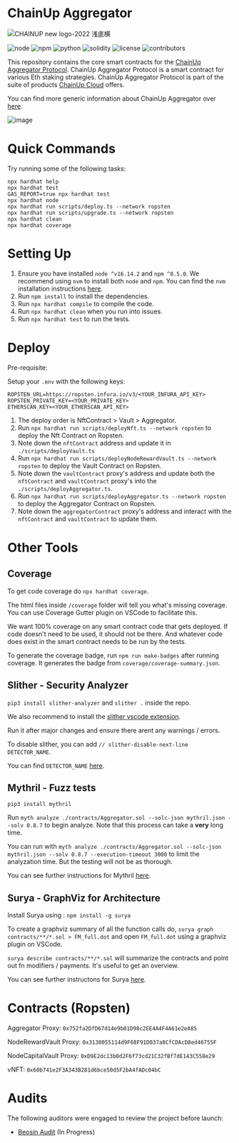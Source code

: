 # ChainUp Aggregator

![CHAINUP new logo-2022 浅底横](https://user-images.githubusercontent.com/103015469/191217935-895ab918-3644-4c86-bfda-9599c8639c91.png)

![node](https://img.shields.io/badge/node-v16.14.2-green)
![npm](https://img.shields.io/badge/npm-v8.5.0-green)
![python](https://img.shields.io/badge/python-v3.8.10-green)
![solidity](https://img.shields.io/badge/solidity-0.8.7-brightgreen)
![license](https://img.shields.io/github/license/ChainUp-Cloud/ChainUpAggregator)
![contributors](https://img.shields.io/github/contributors/ChainUp-Cloud/ChainUpAggregator)

<!--
| Statements                  | Branches                | Functions                 | Lines             |
| --------------------------- | ----------------------- | ------------------------- | ----------------- |
| ![Statements](https://img.shields.io/badge/statements-66.49%25-red.svg?style=flat) | ![Branches](https://img.shields.io/badge/branches-57.81%25-red.svg?style=flat) | ![Functions](https://img.shields.io/badge/functions-82.35%25-yellow.svg?style=flat) | ![Lines](https://img.shields.io/badge/lines-67.38%25-red.svg?style=flat) |
-->

This repository contains the core smart contracts for the [ChainUp Aggregator Protocol](https://staking.chainupcloud.com/). ChainUp Aggregator Protocol is a smart contract for various Eth staking strategies. ChainUp Aggregator Protocol is part of the suite of products [ChainUp Cloud](https://docs.chainupcloud.com/) offers.

You can find more generic information about ChainUp Aggregator over [here](https://docs.chainupcloud.com/introduction/products/chainup-aggregator).

![image](https://user-images.githubusercontent.com/103015469/191221110-792b96bc-9f60-43eb-a836-f018efe1b5ea.png)

# Quick Commands

Try running some of the following tasks:

```shell
npx hardhat help
npx hardhat test
GAS_REPORT=true npx hardhat test
npx hardhat node
npx hardhat run scripts/deploy.ts --network ropsten
npx hardhat run scripts/upgrade.ts --network ropsten
npx hardhat clean
npx hardhat coverage
```

# Setting Up

1. Ensure you have installed `node ^v16.14.2` and `npm ^8.5.0`. We recommend using `nvm` to install both `node` and `npm`. You can find the `nvm` installation instructions [here](https://github.com/nvm-sh/nvm#installing-and-updating).
2. Run `npm install` to install the dependencies.
3. Run `npx hardhat compile` to compile the code.
4. Run `npx hardhat clean` when you run into issues.
5. Run `npx hardhat test` to run the tests.

# Deploy

Pre-requisite:

Setup your `.env` with the following keys:

```
ROPSTEN_URL=https://ropsten.infura.io/v3/<YOUR_INFURA_API_KEY>
ROPSTEN_PRIVATE_KEY=<YOUR_PRIVATE_KEY>
ETHERSCAN_KEY=<YOUR_ETHERSCAN_API_KEY>
```

1. The deploy order is NftContract > Vault > Aggregator.
2. Run `npx hardhat run scripts/deployNft.ts --network ropsten` to deploy the Nft Contract on Ropsten.
3. Note down the `nftContract` address and update it in `./scripts/deployVault.ts`
4. Run `npx hardhat run scripts/deployNodeRewardVault.ts --network ropsten` to deploy the Vault Contract on Ropsten.
5. Note down the `vaultContract` proxy's address and update both the `nftContract` and `vaultContract` proxy's into the `./scripts/deployAggregator.ts`.
6. Run `npx hardhat run scripts/deployAggregator.ts --network ropsten` to deploy the Aggregator Contract on Ropsten.
7. Note down the `aggregatorContract` proxy's address and interact with the `nftContract` and `vaultContract` to update them.

# Other Tools

## Coverage

To get code coverage do `npx hardhat coverage`.

The html files inside `/coverage` folder will tell you what's missing coverage. You can use Coverage Gutter plugin on VSCode to facilitate this.

We want 100% coverage on any smart contract code that gets deployed. If code doesn't need to be used, it should not be there. And whatever code does exist in the smart contract needs to be run by the tests.

To generate the coverage badge, run `npm run make-badges` after running coverage. It generates the badge from `coverage/coverage-summary.json`.

## Slither - Security Analyzer

`pip3 install slither-analyzer` and
`slither .` inside the repo.

We also recommend to install the [slither vscode extension](https://marketplace.visualstudio.com/items?itemName=trailofbits.slither-vscode).

Run it after major changes and ensure there arent any warnings / errors.

To disable slither, you can add `// slither-disable-next-line DETECTOR_NAME`.

You can find `DETECTOR_NAME` [here](https://github.com/crytic/slither/wiki/Detector-Documentation).

## Mythril - Fuzz tests

`pip3 install mythril`

Run `myth analyze ./contracts/Aggregator.sol --solc-json mythril.json --solv 0.8.7` to begin analyze. Note that this process can take a **very** long time.

You can run with `myth analyze ./contracts/Aggregator.sol --solc-json mythril.json --solv 0.8.7 --execution-timeout 3000` to limit the analyzation time. But the testing will not be as thorough.

You can see further instructions for Mythril [here](https://github.com/ConsenSys/mythril).

## Surya - GraphViz for Architecture

Install Surya using : `npm install -g surya`

To create a graphviz summary of all the function calls do, `surya graph contracts/**/*.sol > FM_full.dot` and open `FM_full.dot` using a graphviz plugin on VSCode.

`surya describe contracts/**/*.sol` will summarize the contracts and point out fn modifiers / payments. It's useful to get an overview.

You can see further instructons for Surya [here](https://github.com/ConsenSys/surya).


# Contracts (Ropsten)
Aggregator Proxy: `0x752fa2DfD67d14e9b01D98c2EE4A4F4A61e2eA85`

NodeRewardVault Proxy: `0x3130055114d9F68F91D037a8CfCDAcD8ed46755F`

NodeCapitalVault Proxy: `0xD9E2dc13b0d2F6f73cd21C32fBf7dE143C558e29`

vNFT: `0x60b741e2F3A343B281d6bce50d5F2bA4fADc04bC`

# Audits
The following auditors were engaged to review the project before launch:
* [Beosin Audit](https://beosin.com/) (In Progress)